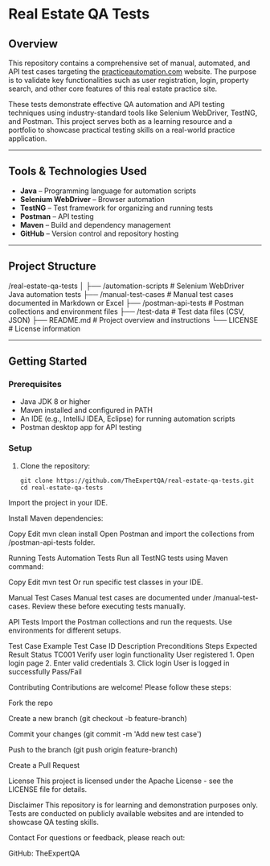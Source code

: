 # Real Estate QA Tests

## Overview

This repository contains a comprehensive set of manual, automated, and API test cases targeting the [practiceautomation.com](https://practiceautomation.com) website. The purpose is to validate key functionalities such as user registration, login, property search, and other core features of this real estate practice site.

These tests demonstrate effective QA automation and API testing techniques using industry-standard tools like Selenium WebDriver, TestNG, and Postman. This project serves both as a learning resource and a portfolio to showcase practical testing skills on a real-world practice application.

---

## Tools & Technologies Used

- **Java** – Programming language for automation scripts
- **Selenium WebDriver** – Browser automation
- **TestNG** – Test framework for organizing and running tests
- **Postman** – API testing
- **Maven** – Build and dependency management
- **GitHub** – Version control and repository hosting

---

## Project Structure

/real-estate-qa-tests
│
├── /automation-scripts # Selenium WebDriver Java automation tests
├── /manual-test-cases # Manual test cases documented in Markdown or Excel
├── /postman-api-tests # Postman collections and environment files
├── /test-data # Test data files (CSV, JSON)
├── README.md # Project overview and instructions
└── LICENSE # License information


---

## Getting Started

### Prerequisites

- Java JDK 8 or higher
- Maven installed and configured in PATH
- An IDE (e.g., IntelliJ IDEA, Eclipse) for running automation scripts
- Postman desktop app for API testing

### Setup

1. Clone the repository:
   ```
   git clone https://github.com/TheExpertQA/real-estate-qa-tests.git
   cd real-estate-qa-tests
Import the project in your IDE.

Install Maven dependencies:


Copy
Edit
mvn clean install
Open Postman and import the collections from /postman-api-tests folder.

Running Tests
Automation Tests
Run all TestNG tests using Maven command:


Copy
Edit
mvn test
Or run specific test classes in your IDE.

Manual Test Cases
Manual test cases are documented under /manual-test-cases. Review these before executing tests manually.

API Tests
Import the Postman collections and run the requests. Use environments for different setups.

Test Case Example
Test Case ID	Description	Preconditions	Steps	Expected Result	Status
TC001	Verify user login functionality	User registered	1. Open login page 2. Enter valid credentials 3. Click login	User is logged in successfully	Pass/Fail

Contributing
Contributions are welcome! Please follow these steps:

Fork the repo

Create a new branch (git checkout -b feature-branch)

Commit your changes (git commit -m 'Add new test case')

Push to the branch (git push origin feature-branch)

Create a Pull Request

License
This project is licensed under the Apache License - see the LICENSE file for details.

Disclaimer
This repository is for learning and demonstration purposes only. Tests are conducted on publicly available websites and are intended to showcase QA testing skills.

Contact
For questions or feedback, please reach out:

GitHub: TheExpertQA